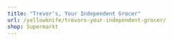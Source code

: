 ```yaml
---
title: "Trevor's, Your Independent Grocer"
url: /yellowknife/trevors-your-independent-grocer/
shop: Supermarkt
---
```

